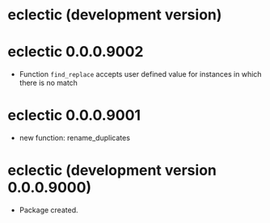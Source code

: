 # eclectic (development version)

# eclectic 0.0.0.9002

* Function `find_replace` accepts user defined value for instances in which there is no match

# eclectic 0.0.0.9001

* new function: rename_duplicates

# eclectic (development version 0.0.0.9000)

* Package created.
